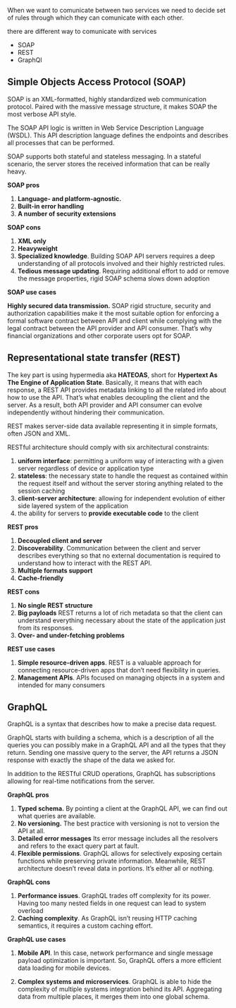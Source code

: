 When we want to comunicate between two services we need to decide set of rules through which they can comunicate with each other.

there are different way to comunicate with services

- SOAP
- REST
- GraphQl

## Simple Objects Access Protocol (SOAP)

SOAP is an XML-formatted, highly standardized web communication protocol. Paired with the massive message structure, it makes SOAP the most verbose API style.

The SOAP API logic is written in Web Service Description Language (WSDL). This API description language defines the endpoints and describes all processes that can be performed.

SOAP supports both stateful and stateless messaging. In a stateful scenario, the server stores the received information that can be really heavy.

**SOAP pros**

1. **Language- and platform-agnostic.**
2. **Built-in error handling**
3. **A number of security extensions**

**SOAP cons**

1. **XML only**
2. **Heavyweight**
3. **Specialized knowledge**. Building SOAP API servers requires a deep understanding of all protocols involved and their highly restricted rules.
4. **Tedious message updating**. Requiring additional effort to add or remove the message properties, rigid SOAP schema slows down adoption

**SOAP use cases**

**Highly secured data transmission.** SOAP rigid structure, security and authorization capabilities make it the most suitable option for enforcing a formal software contract between API and client while complying with the legal contract between the API provider and API consumer. That’s why financial organizations and other corporate users opt for SOAP.

## Representational state transfer (REST)

The key part is using hypermedia aka **HATEOAS**, short for **Hypertext As The Engine of Application State**. Basically, it means that with each response, a REST API provides metadata linking to all the related info about how to use the API. That’s what enables decoupling the client and the server. As a result, both API provider and API consumer can evolve independently without hindering their communication.

REST makes server-side data available representing it in simple formats, often JSON and XML.

RESTful architecture should comply with six architectural constraints:

1. **uniform interface**: permitting a uniform way of interacting with a given server regardless of device or application type
2. **stateless**: the necessary state to handle the request as contained within the request itself and without the server storing anything related to the session
   caching
3. **client-server architecture**: allowing for independent evolution of either side
   layered system of the application
4. the ability for servers to **provide executable code** to the client

**REST pros**

1. **Decoupled client and server**
2. **Discoverability**. Communication between the client and server describes everything so that no external documentation is required to understand how to interact with the REST API.
3. **Multiple formats support**
4. **Cache-friendly**

**REST cons**

1. **No single REST structure**
2. **Big payloads** REST returns a lot of rich metadata so that the client can understand everything necessary about the state of the application just from its responses.
3. **Over- and under-fetching problems**

**REST use cases**

1. **Simple resource-driven apps**. REST is a valuable approach for connecting resource-driven apps that don’t need flexibility in queries.
2. **Management APIs**. APIs focused on managing objects in a system and intended for many consumers


## GraphQL

GraphQL is a syntax that describes how to make a precise data request.

GraphQL starts with building a schema, which is a description of all the queries you can possibly make in a GraphQL API and all the types that they return. Sending one massive query to the server, the API returns a JSON response with exactly the shape of the data we asked for.

In addition to the RESTful CRUD operations, GraphQL has subscriptions allowing for real-time notifications from the server.

**GraphQL pros**

1. **Typed schema.** By pointing a client at the GraphQL API, we can find out what queries are available.
2. **No versioning.** The best practice with versioning is not to version the API at all.
3. **Detailed error messages** Its error message includes all the resolvers and refers to the exact query part at fault.
4. **Flexible permissions**. GraphQL allows for selectively exposing certain functions while preserving private information. Meanwhile, REST architecture doesn’t reveal data in portions. It’s either all or nothing.

**GraphQL cons**

1. **Performance issues**. GraphQL trades off complexity for its power. Having too many nested fields in one request can lead to system overload
2. **Caching complexity**. As GraphQL isn’t reusing HTTP caching semantics, it requires a custom caching effort.
   
**GraphQL use cases**

1. **Mobile API**. In this case, network performance and single message payload optimization is important. So, GraphQL offers a more efficient data loading for mobile devices.

2. **Complex systems and microservices**. GraphQL is able to hide the complexity of multiple systems integration behind its API. Aggregating data from multiple places, it merges them into one global schema. 
